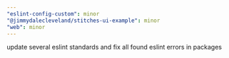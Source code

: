 ```yaml
---
"eslint-config-custom": minor
"@jimmydalecleveland/stitches-ui-example": minor
"web": minor
---
```


update several eslint standards and fix all found eslint errors in packages
